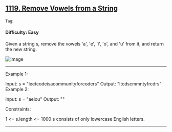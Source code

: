## [1119. Remove Vowels from a String](https://leetcode.com/problems/remove-vowels-from-a-string)

```Tag```:

#### Difficulty: Easy

Given a string s, remove the vowels 'a', 'e', 'i', 'o', and 'u' from it, and return the new string.

![image](https://github.com/quananhle/Python/assets/35042430/dc8b5e0e-207e-4304-9848-f98c398c6efd)

---

Example 1:

Input: s = "leetcodeisacommunityforcoders"
Output: "ltcdscmmntyfrcdrs"
Example 2:

Input: s = "aeiou"
Output: ""
 

Constraints:

1 <= s.length <= 1000
s consists of only lowercase English letters.

---
